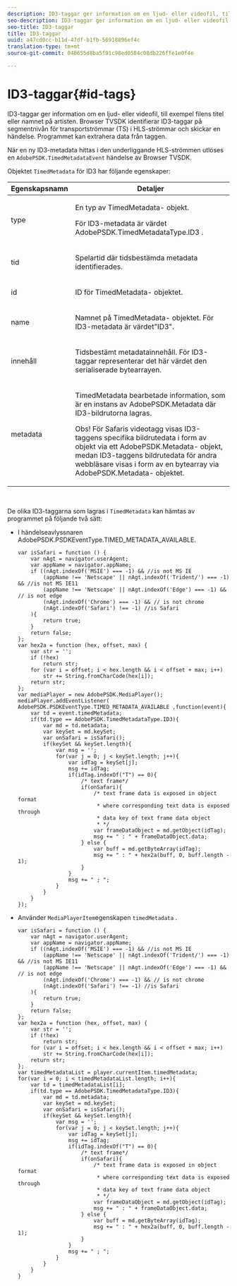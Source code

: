 ```yaml
---
description: ID3-taggar ger information om en ljud- eller videofil, till exempel filens titel eller namnet på artisten. Browser TVSDK identifierar ID3-taggar på segmentnivån för transportströmmar (TS) i HLS-strömmar och skickar en händelse. Programmet kan extrahera data från taggen.
seo-description: ID3-taggar ger information om en ljud- eller videofil, till exempel filens titel eller namnet på artisten. Browser TVSDK identifierar ID3-taggar på segmentnivån för transportströmmar (TS) i HLS-strömmar och skickar en händelse. Programmet kan extrahera data från taggen.
seo-title: ID3-taggar
title: ID3-taggar
uuid: a47cd0cc-b11d-47df-b1fb-56918896ef4c
translation-type: tm+mt
source-git-commit: 040655d8ba5f91c98ed0584c08db226ffe1e0f4e

---
```



# ID3-taggar{#id-tags}

ID3-taggar ger information om en ljud- eller videofil, till exempel filens titel eller namnet på artisten. Browser TVSDK identifierar ID3-taggar på segmentnivån för transportströmmar (TS) i HLS-strömmar och skickar en händelse. Programmet kan extrahera data från taggen.

När en ny ID3-metadata hittas i den underliggande HLS-strömmen utlöses en `AdobePSDK.TimedMetadataEvent` händelse av Browser TVSDK.

Objektet `TimedMetadata` för ID3 har följande egenskaper:

<table id="table_6C61886187FB44B4B9821E4B00200018"> 
 <thead> 
  <tr> 
   <th colname="col1" class="entry"> Egenskapsnamn </th> 
   <th colname="col2" class="entry"> Detaljer </th> 
  </tr> 
 </thead>
 <tbody> 
  <tr> 
   <td colname="col1"> <p> <span class="codeph"> type </span> </p> </td> 
   <td colname="col2"> <p>En typ av <span class="codeph"> TimedMetadata- </span> objekt. </p> <p>För ID3-metadata är värdet <span class="codeph"> AdobePSDK.TimedMetadataType.ID3 </span>. </p> </td> 
  </tr> 
  <tr> 
   <td colname="col1"> <p> <span class="codeph"> tid </span> </p> </td> 
   <td colname="col2"> <p> Spelartid där tidsbestämda metadata identifierades. </p> </td> 
  </tr> 
  <tr> 
   <td colname="col1"> <p> <span class="codeph"> id </span> </p> </td> 
   <td colname="col2"> <p>ID för <span class="codeph"> TimedMetadata- </span> objektet. </p> </td> 
  </tr> 
  <tr> 
   <td colname="col1"> <p> <span class="codeph"> name </span> </p> </td> 
   <td colname="col2"> <p>Namnet på <span class="codeph"> TimedMetadata- </span> objektet. För ID3-metadata är värdet"ID3". </p> </td> 
  </tr> 
  <tr> 
   <td colname="col1"> <p> <span class="codeph"> innehåll </span> </p> </td> 
   <td colname="col2"> <p>Tidsbestämt metadatainnehåll. För ID3-taggar representerar det här värdet den serialiserade bytearrayen. </p> </td> 
  </tr> 
  <tr> 
   <td colname="col1"> <p> <span class="codeph"> metadata </span> </p> </td> 
   <td colname="col2"> <p> <span class="codeph"> TimedMetadata </span> bearbetade information, som är en instans av <span class="codeph"> AdobePSDK.Metadata </span> där ID3-bildrutorna lagras. </p> <p> <p>Obs!  För Safaris <span class="codeph"> videotagg </span> visas ID3-taggens specifika bildrutedata i form av objekt via ett <span class="codeph"> AdobePSDK.Metadata- </span> objekt, medan ID3-taggens bildrutedata för andra webbläsare visas i form av en bytearray via <span class="codeph"> AdobePSDK.Metadata- </span> objektet. </p> </p> </td> 
  </tr> 
 </tbody> 
</table>

&#x200B;

De olika ID3-taggarna som lagras i `TimedMetadata` kan hämtas av programmet på följande två sätt:

* I händelseavlyssnaren AdobePSDK.PSDKEventType.TIMED_METADATA_AVAILABLE.

   ```
   var isSafari = function () { 
       var nAgt = navigator.userAgent; 
       var appName = navigator.appName; 
       if ((nAgt.indexOf('MSIE') === -1) && //is not MS IE 
           (appName !== 'Netscape' || nAgt.indexOf('Trident/') === -1) && //is not MS IE11 
           (appName !== 'Netscape' || nAgt.indexOf('Edge') === -1) && // is not edge 
           (nAgt.indexOf('Chrome') === -1) && // is not chrome 
           (nAgt.indexOf('Safari') !== -1) //is Safari 
       ){ 
           return true; 
       } 
       return false; 
   }; 
   var hex2a = function (hex, offset, max) { 
       var str = ''; 
       if (!hex) 
           return str; 
       for (var i = offset; i < hex.length && i < offset + max; i++) 
           str += String.fromCharCode(hex[i]); 
       return str; 
   }; 
   var mediaPlayer = new AdobePSDK.MediaPlayer(); 
   mediaPlayer.addEventListener( AdobePSDK.PSDKEventType.TIMED_METADATA_AVAILABLE ,function(event){ 
       var td = event.timedMetadata; 
       if(td.type == AdobePSDK.TimedMetadataType.ID3){ 
           var md = td.metadata; 
           var keySet = md.keySet; 
           var onSafari = isSafari(); 
           if(keySet && keySet.length){ 
               var msg = ''; 
               for(var j = 0; j < keySet.length; j++){ 
                   var idTag = keySet[j]; 
                   msg += idTag; 
                   if(idTag.indexOf("T") == 0){ 
                       /* text frame*/ 
                       if(onSafari){ 
                           /* text frame data is exposed in object format 
                            * where corresponding text data is exposed through 
                            * data key of text frame data object 
                            * */ 
                           var frameDataObject = md.getObject(idTag); 
                           msg += " : " + frameDataObject.data; 
                       } else { 
                           var buff = md.getByteArray(idTag); 
                           msg += " : " + hex2a(buff, 0, buff.length - 1); 
                       } 
                   } 
                   msg += " ; "; 
               } 
           } 
       } 
   }); 
   ```

* Använder `MediaPlayerItem`egenskapen `timedMetadata` .

   ```
   var isSafari = function () { 
       var nAgt = navigator.userAgent; 
       var appName = navigator.appName; 
       if ((nAgt.indexOf('MSIE') === -1) && //is not MS IE 
           (appName !== 'Netscape' || nAgt.indexOf('Trident/') === -1) && //is not MS IE11 
           (appName !== 'Netscape' || nAgt.indexOf('Edge') === -1) && // is not edge 
           (nAgt.indexOf('Chrome') === -1) && // is not chrome 
           (nAgt.indexOf('Safari') !== -1) //is Safari 
       ){ 
           return true; 
       } 
       return false; 
   }; 
   var hex2a = function (hex, offset, max) { 
       var str = ''; 
       if (!hex) 
           return str; 
       for (var i = offset; i < hex.length && i < offset + max; i++) 
           str += String.fromCharCode(hex[i]); 
       return str; 
   }; 
   var timedMetadataList = player.currentItem.timedMetadata; 
   for(var i = 0; i < timedMetadataList.length; i++){ 
       var td = timedMetadataList[i]; 
       if(td.type == AdobePSDK.TimedMetadataType.ID3){ 
           var md = td.metadata; 
           var keySet = md.keySet; 
           var onSafari = isSafari(); 
           if(keySet && keySet.length){ 
               var msg = ''; 
               for(var j = 0; j < keySet.length; j++){ 
                   var idTag = keySet[j]; 
                   msg += idTag; 
                   if(idTag.indexOf("T") == 0){ 
                       /* text frame*/ 
                       if(onSafari){ 
                           /* text frame data is exposed in object format 
                            * where corresponding text data is exposed through 
                            * data key of text frame data object 
                            * */ 
                           var frameDataObject = md.getObject(idTag); 
                           msg += " : " + frameDataObject.data; 
                       } else { 
                           var buff = md.getByteArray(idTag); 
                           msg += " : " + hex2a(buff, 0, buff.length - 1); 
                       } 
                   } 
                   msg += " ; "; 
               } 
           } 
       } 
   } 
   ```

